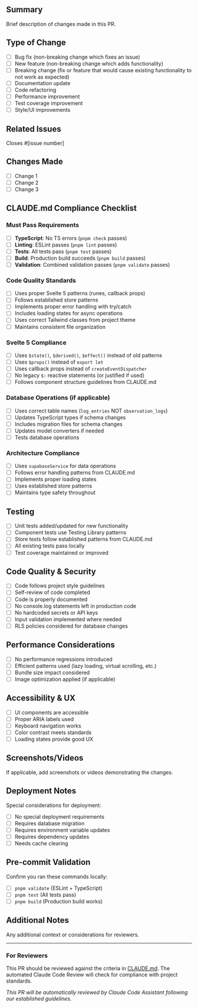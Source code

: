 ## Summary
Brief description of changes made in this PR.

## Type of Change
- [ ] Bug fix (non-breaking change which fixes an issue)
- [ ] New feature (non-breaking change which adds functionality)
- [ ] Breaking change (fix or feature that would cause existing functionality to not work as expected)
- [ ] Documentation update
- [ ] Code refactoring
- [ ] Performance improvement
- [ ] Test coverage improvement
- [ ] Style/UI improvements

## Related Issues
Closes #[issue number]

## Changes Made
- [ ] Change 1
- [ ] Change 2
- [ ] Change 3

## CLAUDE.md Compliance Checklist

### Must Pass Requirements
- [ ] **TypeScript**: No TS errors (`pnpm check` passes)
- [ ] **Linting**: ESLint passes (`pnpm lint` passes)
- [ ] **Tests**: All tests pass (`pnpm test` passes)
- [ ] **Build**: Production build succeeds (`pnpm build` passes)
- [ ] **Validation**: Combined validation passes (`pnpm validate` passes)

### Code Quality Standards
- [ ] Uses proper Svelte 5 patterns (runes, callback props)
- [ ] Follows established store patterns
- [ ] Implements proper error handling with try/catch
- [ ] Includes loading states for async operations
- [ ] Uses correct Tailwind classes from project theme
- [ ] Maintains consistent file organization

### Svelte 5 Compliance
- [ ] Uses `$state()`, `$derived()`, `$effect()` instead of old patterns
- [ ] Uses `$props()` instead of `export let`
- [ ] Uses callback props instead of `createEventDispatcher`
- [ ] No legacy `$:` reactive statements (or justified if used)
- [ ] Follows component structure guidelines from CLAUDE.md

### Database Operations (if applicable)
- [ ] Uses correct table names (`log_entries` NOT `observation_logs`)
- [ ] Updates TypeScript types if schema changes
- [ ] Includes migration files for schema changes
- [ ] Updates model converters if needed
- [ ] Tests database operations

### Architecture Compliance
- [ ] Uses `supabaseService` for data operations
- [ ] Follows error handling patterns from CLAUDE.md
- [ ] Implements proper loading states
- [ ] Uses established store patterns
- [ ] Maintains type safety throughout

## Testing
- [ ] Unit tests added/updated for new functionality
- [ ] Component tests use Testing Library patterns
- [ ] Store tests follow established patterns from CLAUDE.md
- [ ] All existing tests pass locally
- [ ] Test coverage maintained or improved

## Code Quality & Security
- [ ] Code follows project style guidelines
- [ ] Self-review of code completed
- [ ] Code is properly documented
- [ ] No console.log statements left in production code
- [ ] No hardcoded secrets or API keys
- [ ] Input validation implemented where needed
- [ ] RLS policies considered for database changes

## Performance Considerations
- [ ] No performance regressions introduced
- [ ] Efficient patterns used (lazy loading, virtual scrolling, etc.)
- [ ] Bundle size impact considered
- [ ] Image optimization applied (if applicable)

## Accessibility & UX
- [ ] UI components are accessible
- [ ] Proper ARIA labels used
- [ ] Keyboard navigation works
- [ ] Color contrast meets standards
- [ ] Loading states provide good UX

## Screenshots/Videos
If applicable, add screenshots or videos demonstrating the changes.

## Deployment Notes
Special considerations for deployment:
- [ ] No special deployment requirements
- [ ] Requires database migration
- [ ] Requires environment variable updates
- [ ] Requires dependency updates
- [ ] Needs cache clearing

## Pre-commit Validation
Confirm you ran these commands locally:
- [ ] `pnpm validate` (ESLint + TypeScript)
- [ ] `pnpm test` (All tests pass)
- [ ] `pnpm build` (Production build works)

## Additional Notes
Any additional context or considerations for reviewers.

---

### For Reviewers
This PR should be reviewed against the criteria in [CLAUDE.md](../blob/main/CLAUDE.md). The automated Claude Code Review will check for compliance with project standards.

*This PR will be automatically reviewed by Claude Code Assistant following our established guidelines.*